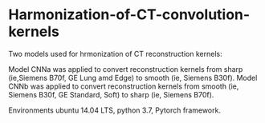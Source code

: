 # Harmonization-of-CT-convolution-kernels

Two models used for hrmonization of CT reconstruction kernels:

Model CNNa was applied to convert reconstruction kernels from sharp (ie,Siemens B70f, GE Lung amd Edge) to smooth (ie, Siemens B30f).
Model CNNb was applied to convert reconstruction kernels from smooth (ie, Siemens B30f, GE Standard, Soft) to sharp (ie, Siemens B70f).

Environments
ubuntu 14.04 LTS, python 3.7, Pytorch framework.
